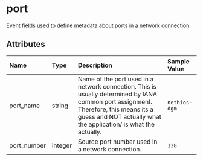 # port

Event fields used to define metadata about ports in a network connection.

## Attributes

| Name | Type | Description | Sample Value |
|:---|:---|:---|:---|
 | port_name | string | Name of the port used in a network connection. This is usually determined by IANA common port assignment. Therefore, this means its a guess and NOT actually what the application/ is what the actually. | ```netbios-dgm``` |
 | port_number | integer | Source port number used in a network connection. | ```138``` |
